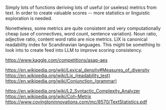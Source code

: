 Simply lots of functions deriving lots of useful (or useless) metrics from text. In order to create valuable scores -- more statistics or linguistic exploration is needed. 

Nonetheless, some metrics are quite consistent and very computationally cheap (use of connectives, word count, sentence variation). Noun ratio, adjective ratio, content word ratio are nice metrics. LIX is canonical readability index for Scandinavian languages. 
This might be something to look into to create feed into LLM to improve scoring consistency. 

https://www.kaggle.com/competitions/asap-aes 

https://en.wikipedia.org/wiki/Lexical_density#Measures_of_diversity
https://en.wikipedia.org/wiki/Lix_(readability_test)
https://en.wikipedia.org/wiki/Conjunction_(grammar)

https://en.wikipedia.org/wiki/L2_Syntactic_Complexity_Analyzer
https://en.wikipedia.org/wiki/Coh-Metrix
https://www.covingtoninnovations.com/mc/8570/TextStatistics.pdf

